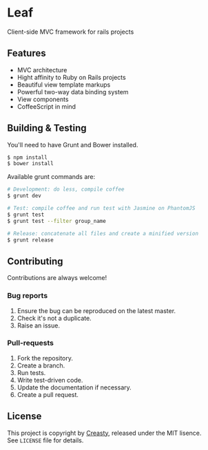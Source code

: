 
Leaf
====

Client-side MVC framework for rails projects


Features
--------

- MVC architecture
- Hight affinity to Ruby on Rails projects
- Beautiful view template markups
- Powerful two-way data binding system
- View components
- CoffeeScript in mind


Building & Testing
------------------

You'll need to have Grunt and Bower installed.

```sh
$ npm install
$ bower install
```

Available grunt commands are:

```sh
# Development: do less, compile coffee
$ grunt dev

# Test: compile coffee and run test with Jasmine on PhantomJS
$ grunt test
$ grunt test --filter group_name

# Release: concatenate all files and create a minified version
$ grunt release
```


Contributing
------------

Contributions are always welcome!

### Bug reports

1. Ensure the bug can be reproduced on the latest master.
2. Check it's not a duplicate.
3. Raise an issue.


### Pull-requests

1. Fork the repository.
2. Create a branch.
3. Run tests.
4. Write test-driven code.
5. Update the documentation if necessary.
6. Create a pull request.


License
-------

This project is copyright by [Creasty](http://www.creasty.com), released under the MIT lisence.  
See `LICENSE` file for details.


